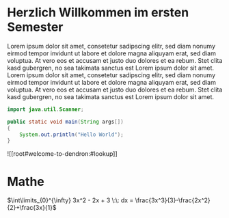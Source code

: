 # Herzlich Willkommen im ersten Semester
Lorem ipsum dolor sit amet, consetetur sadipscing elitr, sed diam nonumy eirmod tempor invidunt ut labore et dolore magna aliquyam erat, sed diam voluptua. At vero eos et accusam et justo duo dolores et ea rebum. Stet clita kasd gubergren, no sea takimata sanctus est Lorem ipsum dolor sit amet. Lorem ipsum dolor sit amet, consetetur sadipscing elitr, sed diam nonumy eirmod tempor invidunt ut labore et dolore magna aliquyam erat, sed diam voluptua. At vero eos et accusam et justo duo dolores et ea rebum. Stet clita kasd gubergren, no sea takimata sanctus est Lorem ipsum dolor sit amet.

```java
import java.util.Scanner;

public static void main(String args[]) 
{
    System.out.println("Hello World");
}
```

![[root#welcome-to-dendron:#lookup]]

# Mathe
$\int\limits_{0}^{\infty} 3x^2 - 2x + 3 \:\: dx = \frac{3x^3}{3}-\frac{2x^2}{2}+\frac{3x}{1}$